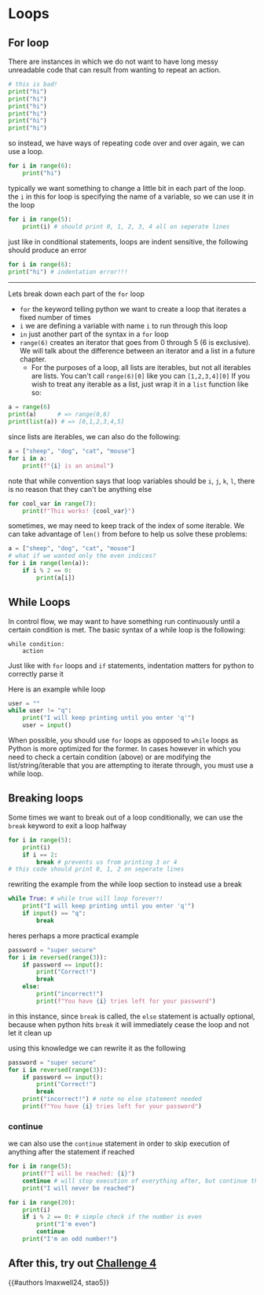 # Loops


## For loop

There are instances in which we do not want to have long messy unreadable code that can result from wanting to repeat an action. 
```py
# this is bad!
print("hi")
print("hi")
print("hi")
print("hi")
print("hi")
print("hi")
```

so instead, we have ways of repeating code over and over again, we can use a loop.

```py
for i in range(6):
	print("hi")
```

typically we want something to change a little bit in each part of the loop. the `i` in this for loop is specifying the name of a variable, so we can use it in the loop

```py
for i in range(5):
	print(i) # should print 0, 1, 2, 3, 4 all on seperate lines
```

just like in conditional statements, loops are indent sensitive, the following should produce an error

```py
for i in range(6):
print("hi") # indentation error!!!
```

---

Lets break down each part of the `for` loop
- `for` the keyword telling python we want to create a loop that iterates a fixed number of times
- `i` we are defining a variable with name `i` to run through this loop
- `in` just another part of the syntax in a `for` loop
- `range(6)` creates an iterator that goes from 0 through 5 (6 is exclusive). We will talk about the difference between an iterator and a list in a future chapter. 
	- For the purposes of a loop, all lists are iterables, but not all iterables are lists. You can't call `range(6)[0]` like you can `[1,2,3,4][0]` If you wish to treat any iterable as a list, just wrap it in a `list` function like so:

```py
a = range(6)
print(a)      # => range(0,6)
print(list(a)) # => [0,1,2,3,4,5]
```


since lists are iterables, we can also do the following:

```py
a = ["sheep", "dog", "cat", "mouse"]
for i in a:
	print(f"{i} is an animal")
```

note that while convention says that loop variables should be `i`, `j`, `k`, `l`, there is no reason that they can't be anything else

```py
for cool_var in range(7):
	print(f"This works! {cool_var}")
```

sometimes, we may need to keep track of the index of some iterable. We can take advantage of `len()` from before to help us solve these problems:

```py
a = ["sheep", "dog", "cat", "mouse"]
# what if we wanted only the even indices?
for i in range(len(a)):
    if i % 2 == 0:
        print(a[i])
```

While Loops
---

In control flow, we may want to have something run continuously until a certain condition is met. The basic syntax of a while loop is the following:

```py, norepl
while condition:
	action
```

Just like with `for` loops and `if` statements, indentation matters for python to correctly parse it

Here is an example while loop
```py
user = ""
while user != "q":
	print("I will keep printing until you enter 'q'")
	user = input()
```
When possible, you should use `for` loops as opposed to `while` loops as Python is more optimized for the former. In cases however in which you need to check a certain condition (above) or are modifying the list/string/iterable that you are attempting to iterate through, you must use a while loop.

## Breaking loops

Some times we want to break out of a loop conditionally, we can use the `break` keyword to exit a loop halfway
```py
for i in range(5):
	print(i)
	if i == 2:
		break # prevents us from printing 3 or 4
# this code should print 0, 1, 2 on seperate lines
```

rewriting the example from the while loop section to instead use a break
```py
while True: # while true will loop forever!! 
	print("I will keep printing until you enter 'q'")
	if input() == "q":
		break
```

heres perhaps a more practical example
```py
password = "super secure"
for i in reversed(range(3)):
	if password == input():
		print("Correct!")
		break
	else:
		print("incorrect!")
		print(f"You have {i} tries left for your password")
```

in this instance, since `break` is called, the `else` statement is actually optional, because when python hits `break` it will immediately cease the loop and not let it clean up

using this knowledge we can rewrite it as the following
```py
password = "super secure"
for i in reversed(range(3)):
	if password == input():
		print("Correct!")
		break
	print("incorrect!") # note no else statement needed
	print(f"You have {i} tries left for your password")
```


### continue

we can also use the `continue` statement in order to skip execution of anything after the statement if reached

```py
for i in range(5):
	print(f"I will be reached: {i}")
	continue # will stop execution of everything after, but continue the loop
	print("I will never be reached")
```

```py
for i in range(20):
	print(i)
	if i % 2 == 0: # simple check if the number is even
		print("I'm even")
		continue
	print("I'm an odd number!")
```

## After this, try out [Challenge 4](./challenges/4.md)

{{#authors lmaxwell24, stao5}}

